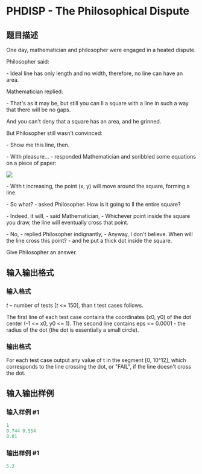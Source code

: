 # PHDISP - The Philosophical Dispute

## 题目描述

One day, mathematician and philosopher were engaged in a heated dispute.

Philosopher said:

\- Ideal line has only length and no width, therefore, no line can have an area.

Mathematician replied:

\- That's as it may be, but still you can ll a square with a line in such a way that there will be no gaps.

And you can't deny that a square has an area, and he grinned.

But Philosopher still wasn't convinced:

\- Show me this line, then.

\- With pleasure... - responded Mathematician and scribbled some equations on a piece of paper:

![](https://cdn.luogu.com.cn/upload/vjudge_pic/SP334/e9617a51531c5217c25734a27d64c01f85ea2037.png)

\- With t increasing, the point (x, y) will move around the square, forming a line.

\- So what? - asked Philosopher. How is it going to ll the entire square?

\- Indeed, it will, - said Mathematician, - Whichever point inside the square you draw, the line will eventually cross that point.

\- No, - replied Philosopher indignantly, - Anyway, I don't believe. When will the line cross this point? - and he put a thick dot inside the square.

Give Philosopher an answer.

## 输入输出格式

### 输入格式

_t_ – number of tests \[_t_ <= 150\], than t test cases follows.

The first line of each test case contains the coordinates (x0, y0) of the dot center (-1 <= x0, y0 <= 1). The second line contains eps <= 0.0001 - the radius of the dot (the dot is essentially a small circle).

### 输出格式

For each test case output any value of t in the segment \[0, 10^12\], which corresponds to the line crossing the dot, or "FAIL", if the line doesn't cross the dot.

## 输入输出样例

### 输入样例 #1

```cpp
1
0.744 0.554
0.01
```


### 输出样例 #1

```cpp
5.3
```



